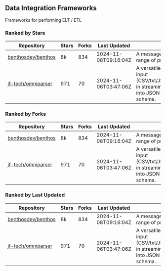 ## Data Integration Frameworks

Frameworks for performing ELT / ETL

### Ranked by Stars

| Repository | Stars | Forks | Last Updated | Description | 
|------------|-------|-------|--------------|-------------|
| [benthosdev/benthos](https://github.com/benthosdev/benthos) | 8k | 834 | 2024-11-08T09:16:04Z |  A message streaming bridge between a range of protocols. |
| [jf-tech/omniparser](https://github.com/jf-tech/omniparser) | 971 | 70 | 2024-11-06T03:47:06Z |  A versatile ETL library that parses text input (CSV/txt/JSON/XML/EDI/X12/EDIFACT/etc) in streaming fashion and transforms data into JSON output using data-driven schema. |

### Ranked by Forks

| Repository | Stars | Forks | Last Updated | Description | 
|------------|-------|-------|--------------|-------------|
| [benthosdev/benthos](https://github.com/benthosdev/benthos) | 8k | 834 | 2024-11-08T09:16:04Z |  A message streaming bridge between a range of protocols. |
| [jf-tech/omniparser](https://github.com/jf-tech/omniparser) | 971 | 70 | 2024-11-06T03:47:06Z |  A versatile ETL library that parses text input (CSV/txt/JSON/XML/EDI/X12/EDIFACT/etc) in streaming fashion and transforms data into JSON output using data-driven schema. |

### Ranked by Last Updated

| Repository | Stars | Forks | Last Updated | Description | 
|------------|-------|-------|--------------|-------------|
| [benthosdev/benthos](https://github.com/benthosdev/benthos) | 8k | 834 | 2024-11-08T09:16:04Z |  A message streaming bridge between a range of protocols. |
| [jf-tech/omniparser](https://github.com/jf-tech/omniparser) | 971 | 70 | 2024-11-06T03:47:06Z |  A versatile ETL library that parses text input (CSV/txt/JSON/XML/EDI/X12/EDIFACT/etc) in streaming fashion and transforms data into JSON output using data-driven schema. |

